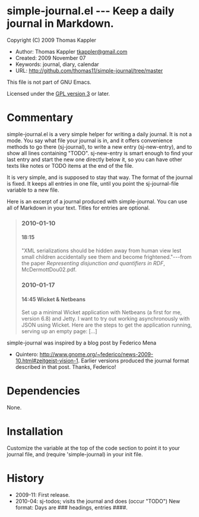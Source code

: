 # simple-journal.el --- Keep a daily journal in Markdown.

Copyright (C) 2009 Thomas Kappler

* Author: Thomas Kappler <tkappler@gmail.com>
* Created: 2009 November 07
* Keywords: journal, diary, calendar
* URL: <http://github.com/thomas11/simple-journal/tree/master>

This file is not part of GNU Emacs.

Licensed under the [GPL version 3](http://www.gnu.org/licenses/) or later.

# Commentary

simple-journal.el is a very simple helper for writing a daily
journal. It is not a mode. You say what file your journal is in,
and it offers convenience methods to go there (sj-journal), to
write a new entry (sj-new-entry), and to show all lines containing
"TODO". sj-new-entry is smart enough to find your last entry and
start the new one directly below it, so you can have other texts
like notes or TODO items at the end of the file.

It is very simple, and is supposed to stay that way. The format of
the journal is fixed. It keeps all entries in one file, until you
point the sj-journal-file variable to a new file.

Here is an excerpt of a journal produced with simple-journal. You
can use all of Markdown in your text. Titles for entries are
optional.

> ### 2010-01-10
>  
> #### 18:15
>
> "XML serializations should be hidden away from
> human view lest small children accidentally see them and become
> frightened."---from the paper *Representing disjunction and
> quantifiers in RDF*, McDermottDou02.pdf.
>
>
> ### 2010-01-17
> 
> #### 14:45 Wicket & Netbeans
>
> Set up a minimal Wicket application with Netbeans (a
> first for me, version 6.8) and Jetty. I want to try out working
> asynchronously with JSON using Wicket. Here are the steps to get the
> application running, serving up an empty page: [...]

simple-journal was inspired by a blog post by Federico Mena
* Quintero:
<http://www.gnome.org/~federico/news-2009-10.html#zeitgeist-vision-1>.
Earlier versions produced the journal format described in that
post. Thanks, Federico!

# Dependencies
None.

# Installation
Customize the variable at the top of the code section to point it
to your journal file, and (require 'simple-journal) in your init
file.

# History
* 2009-11:    First release.
* 2010-04:    sj-todos; visits the journal and does (occur "TODO")
            New format: Days are ### headings, entries ####.



